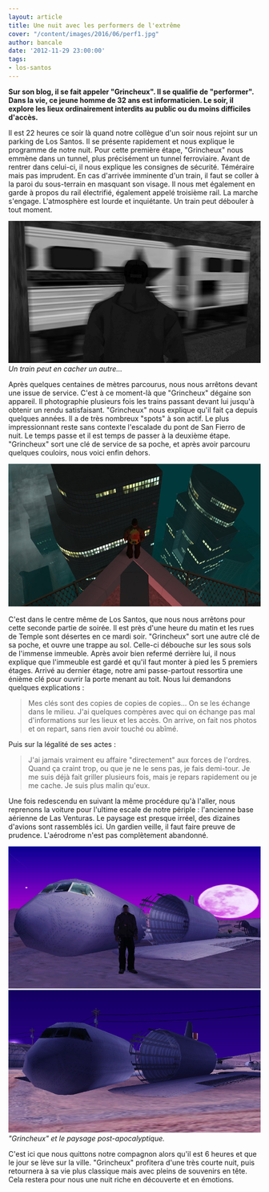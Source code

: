 ```yaml
---
layout: article
title: Une nuit avec les performers de l'extrême
cover: "/content/images/2016/06/perf1.jpg"
author: bancale
date: '2012-11-29 23:00:00'
tags:
- los-santos
---
```


 **Sur son blog, il se fait appeler "Grincheux". Il se qualifie de "performer". Dans la vie, ce jeune homme de 32 ans est informaticien. Le soir, il explore les lieux ordinairement interdits au public ou du moins difficiles d'accès.**

Il est 22 heures ce soir là quand notre collègue d'un soir nous rejoint sur un parking de Los Santos. Il se présente rapidement et nous explique le programme de notre nuit. Pour cette première étape, "Grincheux" nous emmène dans un tunnel, plus précisément un tunnel ferroviaire. Avant de rentrer dans celui-ci, il nous explique les consignes de sécurité. Téméraire mais pas imprudent. En cas d'arrivée imminente d'un train, il faut se coller à la paroi du sous-terrain en masquant son visage. Il nous met également en garde à propos du rail électrifié, également appelé troisième rail. La marche s'engage. L'atmosphère est lourde et inquiétante. Un train peut débouler à tout moment.

![Un train peut en cacher un autre...](/content/images/2016/06/perf2.jpg)
_Un train peut en cacher un autre..._

Après quelques centaines de mètres parcourus, nous nous arrêtons devant une issue de service. C'est à ce moment-là que "Grincheux" dégaine son appareil. Il photographie plusieurs fois les trains passant devant lui jusqu'à obtenir un rendu satisfaisant. "Grincheux" nous explique qu'il fait ça depuis quelques années. Il a de très nombreux "spots" à son actif. Le plus impressionnant reste sans contexte l'escalade du pont de San Fierro de nuit. Le temps passe et il est temps de passer à la deuxième étape. "Grincheux" sort une clé de service de sa poche, et après avoir parcouru quelques couloirs, nous voici enfin dehors.

![](/content/images/2016/06/perf3.jpg)

C'est dans le centre même de Los Santos, que nous nous arrêtons pour cette seconde partie de soirée. Il est près d'une heure du matin et les rues de Temple sont désertes en ce mardi soir. "Grincheux" sort une autre clé de sa poche, et ouvre une trappe au sol. Celle-ci débouche sur les sous sols de l'immense immeuble. Après avoir bien refermé derrière lui, il nous explique que l'immeuble est gardé et qu'il faut monter à pied les 5 premiers étages. Arrivé au dernier étage, notre ami passe-partout ressortira une énième clé pour ouvrir la porte menant au toit. Nous lui demandons quelques explications :

> Mes clés sont des copies de copies de copies... On se les échange dans le milieu. J'ai quelques compères avec qui on échange pas mal d'informations sur les lieux et les accès. On arrive, on fait nos photos et on repart, sans rien avoir touché ou abîmé.

Puis sur la légalité de ses actes :

> J'ai jamais vraiment eu affaire "directement" aux forces de l'ordres. Quand ça craint trop, ou que je ne le sens pas, je fais demi-tour. Je me suis déjà fait griller plusieurs fois, mais je repars rapidement ou je me cache. Je suis plus malin qu'eux.

Une fois redescendu en suivant la même procédure qu'à l'aller, nous reprenons la voiture pour l'ultime escale de notre périple : l'ancienne base aérienne de Las Venturas. Le paysage est presque irréel, des dizaines d'avions sont rassemblés ici. Un gardien veille, il faut faire preuve de prudence. L'aérodrome n'est pas complètement abandonné.

![](/content/images/2016/06/perf5.jpg)
!["Grincheux" et le paysage post-apocalyptique.](/content/images/2016/06/perf4.jpg)
_"Grincheux" et le paysage post-apocalyptique._

C'est ici que nous quittons notre compagnon alors qu'il est 6 heures et que le jour se lève sur la ville. "Grincheux" profitera d'une très courte nuit, puis retournera à sa vie plus classique mais avec pleins de souvenirs en tête. Cela restera pour nous une nuit riche en découverte et en émotions.

<!--kg-card-end: markdown-->
